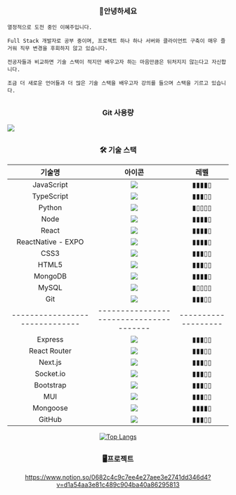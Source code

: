 
<div align="center">
  <h3>🎉안녕하세요</h3>
  <div align="left">
    
    열정적으로 도전 중인 이혜주입니다.

    Full Stack 개발자로 공부 중이며, 프로젝트 하나 하나 서버와 클라이언트 구축이 매우 즐거워 직무 변경을 후회하지 않고 있습니다.

    전공자들과 비교하면 기술 스택이 적지만 배우고자 하는 마음만큼은 뒤처지지 않는다고 자신합니다. 

    조금 더 새로운 언어들과 더 많은 기술 스택을 배우고자 강의를 들으며 스택을 기르고 있습니다.
    
  </div>
</div>


##

<h3 align="center">Git 사용량</h3>

![](http://github-profile-summary-cards.vercel.app/api/cards/profile-details?username=SouthLHJ&theme=default)


##
<div align="center">
  <h3> 
    🛠 기술 스택 
  </h3>
  
  | 기술명 | 아이콘 | 레벨  | 
  | :------------------------------------------------------: | :------------------------------------------------------: | :---: |
  | JavaScript  | <img src="https://img.shields.io/badge/JS-F7DF1E?style=flat-square&logo=JavaScript&logoColor=white"/> | ▮▮▮▮▯ |
  | TypeScript  | <img src="https://img.shields.io/badge/TypeScript-3178C6?style=flat-square&logo=TypeScript&logoColor=white"/> | ▮▮▮▯▯ |
  | Python  | <img src="https://img.shields.io/badge/Python-3766AB?style=flat-square&logo=Python&logoColor=white"/> | ▮▯▯▯▯ |
  | Node  | <img src="https://img.shields.io/badge/Node.js-339933?style=flat-square&logo=Node.js&logoColor=white"/> | ▮▮▮▮▯ |
  | React  | <img src="https://img.shields.io/badge/React-61DAFB?style=flat-square&logo=React&logoColor=white"/> | ▮▮▮▮▯ |
  | ReactNative - EXPO | <img src="https://img.shields.io/badge/ReactNative-61DAFB?style=flat-square&logo=React&logoColor=white"/> | ▮▮▮▮▯ |
  | CSS3  | <img src="https://img.shields.io/badge/CSS3-1572B6?style=flat-square&logo=CSS3&logoColor=white"/> | ▮▮▮▯▯ |
  | HTML5  | <img src="https://img.shields.io/badge/HTML5-E34F26?style=flat-square&logo=HTML5&logoColor=white"/> | ▮▮▮▯▯ |
  | MongoDB  | <img src="https://img.shields.io/badge/MongoDB-47A248?style=flat-square&logo=MongoDB&logoColor=white"/> | ▮▮▮▮▯ |
  | MySQL  | <img src="https://img.shields.io/badge/MySQL-4479A1?style=flat-square&logo=MySQL&logoColor=white"/> | ▮▯▯▯▯ |
  | Git  | <img src="https://img.shields.io/badge/Git-F05032?style=flat-square&logo=Git&logoColor=white"/> | ▮▮▮▯▯ |
  | ------------------------------ | --------------------------------------- | ------------------- | 
  | Express  | <img src="https://img.shields.io/badge/Express-000000?style=flat-square&logo=Express&logoColor=white"/> | ▮▮▮▯▯ |
  | React Router  | <img src="https://img.shields.io/badge/React Router-CA4245?style=flat-square&logo=React Router&logoColor=white"/> | ▮▮▮▯▯ |
  | Next.js  | <img src="https://img.shields.io/badge/Next.js-000000?style=flat-square&logo=Next.js&logoColor=white"/> | ▮▮▮▯▯ |
  | Socket.io  | <img src="https://img.shields.io/badge/Socket.io-010101?style=flat-square&logo=Socket.io&logoColor=white"/> | ▮▮▮▯▯ |
  | Bootstrap  | <img src="https://img.shields.io/badge/CSS3-7952B3?style=flat-square&logo=Bootstrap&logoColor=white"/> | ▮▮▮▯▯ |
  | MUI  | <img src="https://img.shields.io/badge/MUI-007FFF?style=flat-square&logo=MUI&logoColor=white"/> | ▮▮▮▯▯ |
  | Mongoose  | <img src="https://img.shields.io/badge/MongoDB-47A248?style=flat-square&logo=MongoDB&logoColor=white"/> | ▮▮▮▮▯ |
  | GitHub  | <img src="https://img.shields.io/badge/GitHub-181717?style=flat-square&logo=GitHub&logoColor=white"/> | ▮▮▮▯▯ |
  
  [![Top Langs](https://github-readme-stats.vercel.app/api/top-langs/?username=SouthLHJ&layout=compact)](https://github.com/SouthLHJ/github-readme-stats)
</div>


##

<h3 align="center">🖥프로젝트</h3>

<div align="center">

https://www.notion.so/0682c4c9c7ee4e27aee3e2741dd346d4?v=d1a54aa3e81c489c904ba40a86295813

</div>
